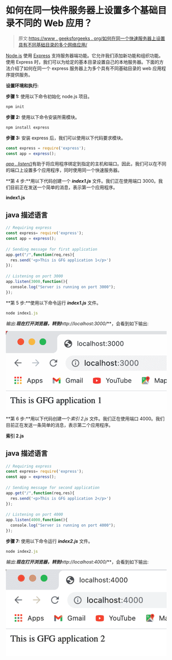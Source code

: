# 如何在同一快件服务器上设置多个基础目录不同的 Web 应用？

> 原文:[https://www . geeksforgeeks . org/如何在同一个快速服务器上设置具有不同基础目录的多个网络应用/](https://www.geeksforgeeks.org/how-to-set-multiple-web-apps-with-different-base-directories-on-the-same-express-server/)

[<u>Node.js</u>](https://www.geeksforgeeks.org/introduction-to-nodejs/) 使用 [<u>Express</u>](https://www.geeksforgeeks.org/working-of-express-js-middleware-and-its-benefits/) 支持服务器端功能。它允许我们添加新功能和组织功能。使用 Express 时，我们可以为给定的基本目录设置自己的本地服务器。下面的方法介绍了如何在同一个 express 服务器上为多个具有不同基础目录的 web 应用程序提供服务。

**设置环境和执行:**

**步骤 1:** 使用以下命令初始化 node.js 项目。

```js
npm init
```

**步骤 2:** 使用以下命令安装所需模块。

```js
npm install express
```

**步骤 3:** 安装 express 后，我们可以使用以下代码要求模块。

```js
const express = require('express');
const app = express();
```

[*<u>app . listen()</u>*](https://www.geeksforgeeks.org/express-js-app-listen-function/)有助于将应用程序绑定到指定的主机和端口。因此，我们可以在不同的端口上设置多个应用程序，同时使用同一个快速服务器。

**第 4 步:**用以下代码创建一个 ***index1.js*** 文件。我们正在使用端口 3000。我们目前正在发送一个简单的消息，表示第一个应用程序。

**index1.js**

## java 描述语言

```js
// Requiring express
const express= require('express');
const app = express();

// Sending message for first application
app.get("/",function(req,res){
  res.send('<p>This is GFG application 1</p>')
});

// Listening on port 3000
app.listen(3000,function(){
  console.log("Server is running on port 3000");
});
```

**第 5 步:**使用以下命令运行 ***index1.js*** 文件。

```js
node index1.js
```

**输出:**现在打开浏览器，转到***http://localhost:3000/***，会看到如下输出:

![](img/26e7ceb075157892f6fc46ad443bb2f9.png)

**第 6 步:**用以下代码创建一个*索引 2.js* 文件。我们正在使用端口 4000。我们目前正在发送一条简单的消息，表示第二个应用程序。

**索引 2.js**

## java 描述语言

```js
// Requiring express
const express= require('express');
const app = express();

// Sending message for second application
app.get("/",function(req,res){
  res.send('<p>This is GFG application 2</p>')
});

// Listening on port 4000
app.listen(4000,function(){
  console.log("Server is running on port 4000");
});
```

**步骤 7:** 使用以下命令运行 ***index2.js*** 文件。

```js
node index2.js
```

**输出:**现在打开浏览器，转到***http://localhost:4000/***，会看到如下输出:

![](img/7fab1601469a023b1911670f3eb1e33b.png)